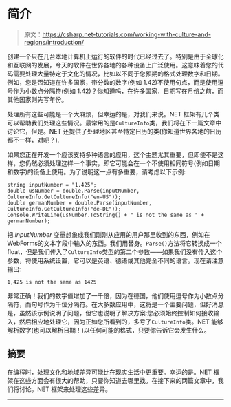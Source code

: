 # 简介

> 原文：<https://csharp.net-tutorials.com/working-with-culture-and-regions/introduction/>

创建一个只在几台本地计算机上运行的软件的时代已经过去了。特别是由于全球化和互联网的发展，今天的软件在世界各地的各种设备上广泛使用。这意味着您的代码需要处理大量特定于文化的情况，比如以不同于您预期的格式处理数字和日期。例如，您是否知道在许多国家，带分数的数字(例如 1.42)不使用句点，而是使用逗号作为小数点分隔符(例如 1.42)？你知道吗，在许多国家，日期写在月份之前，而其他国家则先写年份。

处理所有这些可能是一个大麻烦，但幸运的是，对我们来说。NET 框架有几个类可以帮助我们处理这些情况。最常用的是`CultureInfo`类，我们将在下一篇文章中讨论它，但是。NET 还提供了处理地区甚至特定日历的类(你知道世界各地的日历都不一样，对吧？).

如果您正在开发一个应该支持多种语言的应用，这个主题尤其重要，但即使不是这样，您仍然必须处理这样一个事实，即它可能会在一个不使用相同符号(例如日期和数字)的设备上使用。为了说明这一点有多重要，请考虑以下示例:

```
string inputNumber = "1.425";
double usNumber = double.Parse(inputNumber, CultureInfo.GetCultureInfo("en-US"));
double germanNumber = double.Parse(inputNumber, CultureInfo.GetCultureInfo("de-DE"));
Console.WriteLine(usNumber.ToString() + " is not the same as " + germanNumber);
```

把 *inputNumber* 变量想象成我们刚刚从应用的用户那里收到的东西，例如在 WebForms的文本字段中输入的东西。我们用替身。`Parse()`方法将它转换成一个 float，但是我们传入了`CultureInfo`类型的第二个参数——如果我们没有传入这个参数，将使用系统设置，它可以是英语、德语或其他完全不同的语言。现在请注意输出:

```
1,425 is not the same as 1425
```

<input type="hidden" name="IL_IN_ARTICLE">

非常正确！我们的数字值增加了一千倍，因为在德国，他们使用逗号作为小数点分隔符，而句号作为千位分隔符。在大多数应用中，这将是一个主要问题，但好消息是，虽然该示例说明了问题，但它也说明了解决方案:您必须始终控制如何接收输入，然后相应地处理它，因为正如您所看到的，多亏了`CultureInfo`类。NET 能够解析数字(也可以解析日期！)以任何可能的格式，只要你告诉它会发生什么。

## 摘要

在编程时，处理文化和地域差异可能比在现实生活中更重要。幸运的是。NET 框架在这些方面会有很大的帮助，只要你知道去哪里找。在接下来的两篇文章中，我们将讨论。NET 框架来处理这些差异。

* * *